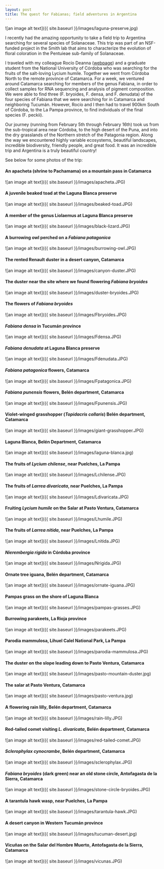 ```yaml
---
layout: post
title: The quest for Fabianas; field adventures in Argentina
---
```


![an image alt text]({{ site.baseurl }}/images/laguna-preserve.jpg)

I recently had the amazing opportunity to take a field trip to Argentina searching for several species of Solanaceae. This trip was part of an NSF-funded project in the Smith lab that aims to characterize the evolution of floral coloration in the Pentuieae sub-family of Solanaceae. 

I traveled with my colleague Rocío Deanna ([webpage](https://rociodeanna.weebly.com/)) and a graduate student from the National University of Córdoba who was searching for the fruits of the salt-loving Lycium humile. Together we went from Córdoba North to the remote province of Catamarca. For a week, we ventured around Catamarca searching for members of the genus Fabiana, in order to collect samples for RNA sequencing and analysis of pigment composition. We were able to find three (F. bryoides, F. densa, and F. denudata) of the four species of Fabiana that we were searching for in Catamarca and neighboring Tucumán. However,  Rocío and I then had to travel 900km South of Córdoba, to the La Pampa province, to find individuals of the final species (F. peckii). 

Our journey (running from February 5th through February 16th) took us from the sub-tropical area near Córdoba, to the high desert of the Puna, and into the dry grasslands of the Northern stretch of the Patagonia region. Along the way we encountered highly variable ecosystems, beautiful landscapes, incredible biodiversity, friendly people, and great food. It was an incredible trip and Argentina is a truly beautiful country! 

See below for some photos of the trip: 

#### An apacheta (shrine to Pachamama) on a mountain pass in Catamarca

![an image alt text]({{ site.baseurl }}/images/apacheta.JPG)

#### A juvenile beaked toad at the Laguna Blanca preserve

![an image alt text]({{ site.baseurl }}/images/beaked-toad.JPG)

#### A member of the genus Liolaemus at Laguna Blanca preserve

![an image alt text]({{ site.baseurl }}/images/black-lizard.JPG)

#### A burrowing owl perched on a *Fabiana patagonica*

![an image alt text]({{ site.baseurl }}/images/burrowing-owl.JPG)

#### The rented Renault duster in a desert canyon, Catamarca

![an image alt text]({{ site.baseurl }}/images/canyon-duster.JPG)

#### The duster near the site where we found flowering *Fabiana bryoides*

![an image alt text]({{ site.baseurl }}/images/duster-bryoides.JPG)

#### The flowers of *Fabiana bryoides*

![an image alt text]({{ site.baseurl }}/images/Fbryoides.JPG)

#### *Fabiana densa* in Tucumán province

![an image alt text]({{ site.baseurl }}/images/Fdensa.JPG)

#### *Fabiana denudata* at Laguna Blanca preserve

![an image alt text]({{ site.baseurl }}/images/Fdenudata.JPG)

#### *Fabiana patagonica* flowers, Catamarca

![an image alt text]({{ site.baseurl }}/images/Fpatagonica.JPG)

#### *Fabiana punensis* flowers, Belén department, Catamarca

![an image alt text]({{ site.baseurl }}/images/Fpunensis.JPG)

#### Violet-winged grasshopper (*Topidacris collaris*) Belén department, Catamarca

![an image alt text]({{ site.baseurl }}/images/giant-grasshopper.JPG)

#### Laguna Blanca, Belén Department, Catamarca

![an image alt text]({{ site.baseurl }}/images/laguna-blanca.jpg)

#### The fruits of *Lycium chilense*, near Puelches, La Pampa

![an image alt text]({{ site.baseurl }}/images/Lchilense.JPG)

#### The fruits of *Larrea divaricata*, near Puelches, La Pampa

![an image alt text]({{ site.baseurl }}/images/Ldivaricata.JPG)

#### Fruiting *Lycium humile* on the Salar at Pasto Ventura, Catamarca

![an image alt text]({{ site.baseurl }}/images/Lhumile.JPG)

#### The fruits of *Larrea nitida*, near Puelches, La Pampa

![an image alt text]({{ site.baseurl }}/images/Lnitida.JPG)

#### *Nierembergia rigida* in Córdoba province

![an image alt text]({{ site.baseurl }}/images/Nrigida.JPG)

#### Ornate tree iguana, Belén department, Catamarca

![an image alt text]({{ site.baseurl }}/images/ornate-iguana.JPG)

#### Pampas grass on the shore of Laguna Blanca

![an image alt text]({{ site.baseurl }}/images/pampas-grasses.JPG)

#### Burrowing parakeets, La Rioja province

![an image alt text]({{ site.baseurl }}/images/parakeets.JPG)

#### Parodia mammulosa, Lihuel Calel National Park, La Pampa

![an image alt text]({{ site.baseurl }}/images/parodia-mammulosa.JPG)

#### The duster on the slope leading down to Pasto Ventura, Catamarca

![an image alt text]({{ site.baseurl }}/images/pasto-mountain-duster.jpg)

#### The salar at Pasto Ventura, Catamarca

![an image alt text]({{ site.baseurl }}/images/pasto-ventura.jpg)

#### A flowering rain lilly, Belén department, Catamarca

![an image alt text]({{ site.baseurl }}/images/rain-lilly.JPG)

#### Red-tailed comet visiting *L. divaricata*, Belén department, Catamarca

![an image alt text]({{ site.baseurl }}/images/red-tailed-comet.JPG)

#### *Sclerophylax cynocrambe*, Belén department, Catamarca

![an image alt text]({{ site.baseurl }}/images/sclerophylax.JPG)

#### *Fabiana bryoides* (dark green) near an old stone circle, Antofagasta de la Sierra, Catamarca

![an image alt text]({{ site.baseurl }}/images/stone-circle-bryoides.JPG)

#### A tarantula hawk wasp, near Puelches, La Pampa

![an image alt text]({{ site.baseurl }}/images/tarantula-hawk.JPG)

#### A desert canyon in Western Tucumán province

![an image alt text]({{ site.baseurl }}/images/tucuman-desert.jpg)

#### Vicuñas on the Salar del Hombre Muerto, Antofagasta de la Sierra, Catamarca

![an image alt text]({{ site.baseurl }}/images/vicunas.JPG)

